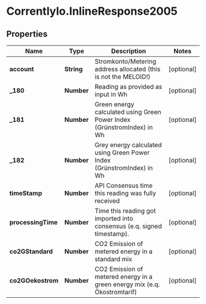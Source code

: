 # CorrentlyIo.InlineResponse2005

## Properties

Name | Type | Description | Notes
------------ | ------------- | ------------- | -------------
**account** | **String** | Stromkonto/Metering address allocated (this is not the MELOID!) | [optional] 
**_180** | **Number** | Reading as provided as input in Wh | [optional] 
**_181** | **Number** | Green energy calculated using Green Power Index (GrünstromIndex) in Wh | [optional] 
**_182** | **Number** | Grey energy calculated using Green Power Index (GrünstromIndex) in Wh | [optional] 
**timeStamp** | **Number** | API Consensus time this reading was fully received | [optional] 
**processingTime** | **Number** | Time this reading got imported into consensus (e.q. signed timestamp). | [optional] 
**co2GStandard** | **Number** | CO2 Emission of metered energy in a standard mix | [optional] 
**co2GOekostrom** | **Number** | CO2 Emission of metered energy in a green energy mix (e.q. Ökostromtarif) | [optional] 


